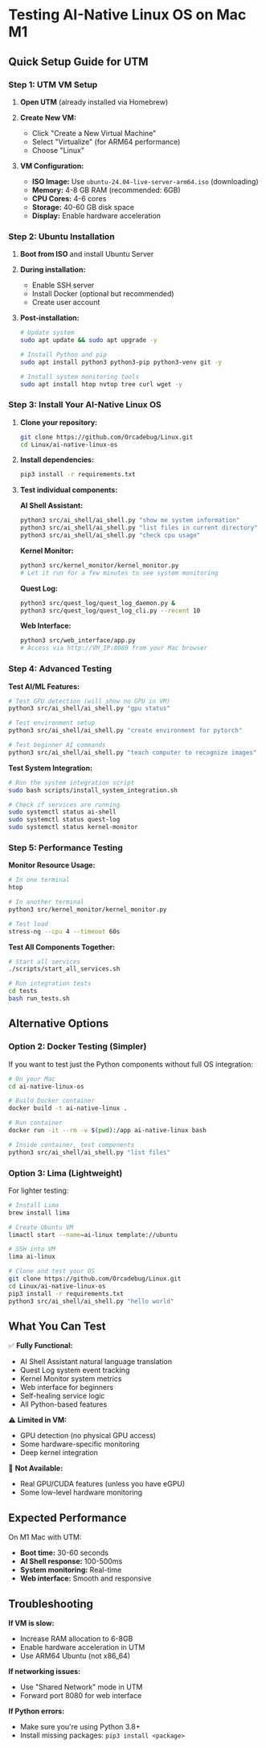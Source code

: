 # Testing AI-Native Linux OS on Mac M1

## Quick Setup Guide for UTM

### Step 1: UTM VM Setup

1. **Open UTM** (already installed via Homebrew)
2. **Create New VM:**
   - Click "Create a New Virtual Machine"
   - Select "Virtualize" (for ARM64 performance)
   - Choose "Linux"

3. **VM Configuration:**
   - **ISO Image:** Use `ubuntu-24.04-live-server-arm64.iso` (downloading)
   - **Memory:** 4-8 GB RAM (recommended: 6GB)
   - **CPU Cores:** 4-6 cores
   - **Storage:** 40-60 GB disk space
   - **Display:** Enable hardware acceleration

### Step 2: Ubuntu Installation

1. **Boot from ISO** and install Ubuntu Server
2. **During installation:**
   - Enable SSH server
   - Install Docker (optional but recommended)
   - Create user account

3. **Post-installation:**
   ```bash
   # Update system
   sudo apt update && sudo apt upgrade -y
   
   # Install Python and pip
   sudo apt install python3 python3-pip python3-venv git -y
   
   # Install system monitoring tools
   sudo apt install htop nvtop tree curl wget -y
   ```

### Step 3: Install Your AI-Native Linux OS

1. **Clone your repository:**
   ```bash
   git clone https://github.com/Orcadebug/Linux.git
   cd Linux/ai-native-linux-os
   ```

2. **Install dependencies:**
   ```bash
   pip3 install -r requirements.txt
   ```

3. **Test individual components:**

   **AI Shell Assistant:**
   ```bash
   python3 src/ai_shell/ai_shell.py "show me system information"
   python3 src/ai_shell/ai_shell.py "list files in current directory"
   python3 src/ai_shell/ai_shell.py "check cpu usage"
   ```

   **Kernel Monitor:**
   ```bash
   python3 src/kernel_monitor/kernel_monitor.py
   # Let it run for a few minutes to see system monitoring
   ```

   **Quest Log:**
   ```bash
   python3 src/quest_log/quest_log_daemon.py &
   python3 src/quest_log/quest_log_cli.py --recent 10
   ```

   **Web Interface:**
   ```bash
   python3 src/web_interface/app.py
   # Access via http://VM_IP:8080 from your Mac browser
   ```

### Step 4: Advanced Testing

**Test AI/ML Features:**
```bash
# Test GPU detection (will show no GPU in VM)
python3 src/ai_shell/ai_shell.py "gpu status"

# Test environment setup
python3 src/ai_shell/ai_shell.py "create environment for pytorch"

# Test beginner AI commands
python3 src/ai_shell/ai_shell.py "teach computer to recognize images"
```

**Test System Integration:**
```bash
# Run the system integration script
sudo bash scripts/install_system_integration.sh

# Check if services are running
sudo systemctl status ai-shell
sudo systemctl status quest-log
sudo systemctl status kernel-monitor
```

### Step 5: Performance Testing

**Monitor Resource Usage:**
```bash
# In one terminal
htop

# In another terminal
python3 src/kernel_monitor/kernel_monitor.py

# Test load
stress-ng --cpu 4 --timeout 60s
```

**Test All Components Together:**
```bash
# Start all services
./scripts/start_all_services.sh

# Run integration tests
cd tests
bash run_tests.sh
```

## Alternative Options

### Option 2: Docker Testing (Simpler)

If you want to test just the Python components without full OS integration:

```bash
# On your Mac
cd ai-native-linux-os

# Build Docker container
docker build -t ai-native-linux .

# Run container
docker run -it --rm -v $(pwd):/app ai-native-linux bash

# Inside container, test components
python3 src/ai_shell/ai_shell.py "list files"
```

### Option 3: Lima (Lightweight)

For lighter testing:

```bash
# Install Lima
brew install lima

# Create Ubuntu VM
limactl start --name=ai-linux template://ubuntu

# SSH into VM
lima ai-linux

# Clone and test your OS
git clone https://github.com/Orcadebug/Linux.git
cd Linux/ai-native-linux-os
pip3 install -r requirements.txt
python3 src/ai_shell/ai_shell.py "hello world"
```

## What You Can Test

✅ **Fully Functional:**
- AI Shell Assistant natural language translation
- Quest Log system event tracking
- Kernel Monitor system metrics
- Web interface for beginners
- Self-healing service logic
- All Python-based features

⚠️ **Limited in VM:**
- GPU detection (no physical GPU access)
- Some hardware-specific monitoring
- Deep kernel integration

🚫 **Not Available:**
- Real GPU/CUDA features (unless you have eGPU)
- Some low-level hardware monitoring

## Expected Performance

On M1 Mac with UTM:
- **Boot time:** 30-60 seconds
- **AI Shell response:** 100-500ms
- **System monitoring:** Real-time
- **Web interface:** Smooth and responsive

## Troubleshooting

**If VM is slow:**
- Increase RAM allocation to 6-8GB
- Enable hardware acceleration in UTM
- Use ARM64 Ubuntu (not x86_64)

**If networking issues:**
- Use "Shared Network" mode in UTM
- Forward port 8080 for web interface

**If Python errors:**
- Make sure you're using Python 3.8+
- Install missing packages: `pip3 install <package>` 